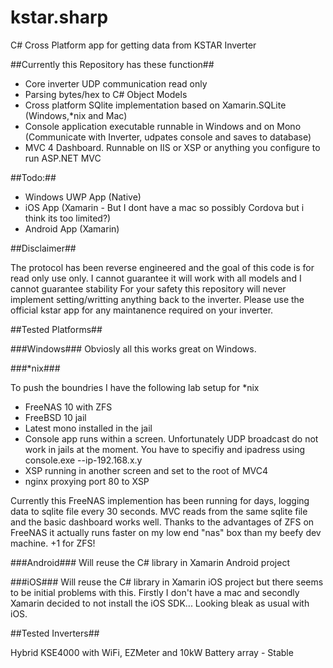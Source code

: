 # kstar.sharp
C# Cross Platform app for getting data from KSTAR Inverter

##Currently this Repository has these function##

 - Core inverter UDP communication read only
 - Parsing bytes/hex to C# Object Models
 - Cross platform SQlite implementation based on Xamarin.SQLite (Windows,*nix and Mac)
 - Console application executable runnable in Windows and on Mono (Communicate with Inverter, udpates console and saves to database)
 - MVC 4 Dashboard. Runnable on IIS or XSP or anything you configure to run ASP.NET MVC
 
##Todo:##
 
 - Windows UWP App (Native)
 - iOS App (Xamarin - But I dont have a mac so possibly Cordova but i think its too limited?)
 - Android App (Xamarin)
 
##Disclaimer##

The protocol has been reverse engineered and the goal of this code is for read only use only. 
I cannot guarantee it will work with all models and I cannot guarantee stability
For your safety this repository will never implement setting/writting anything back to the inverter.
Please use the official kstar app for any maintanence required on your inverter.


##Tested Platforms##

###Windows###
Obviosly all this works great on Windows.

###*nix###

To push the boundries I have the following lab setup for *nix
 - FreeNAS 10 with ZFS
 - FreeBSD 10 jail
 - Latest mono installed in the jail
 - Console app runs within a screen. Unfortunately UDP broadcast do not work in jails at the moment. You have to specifiy and ipadress using console.exe --ip-192.168.x.y
 - XSP running in another screen and set to the root of MVC4
 - nginx proxying port 80 to XSP

Currently this FreeNAS implemention has been running for days, logging data to sqlite file every 30 seconds. MVC reads from the same sqlite file and the basic dashboard works well. Thanks to the advantages of ZFS on FreeNAS it actually runs faster on my low end "nas" box than my beefy dev machine. +1 for ZFS!

###Android###
Will reuse the C# library in Xamarin Android project

###iOS###
Will reuse the C# library in Xamarin iOS project but there seems to be initial problems with this. Firstly I don't have a mac and secondly Xamarin decided to not install the iOS SDK... Looking bleak as usual with iOS.


##Tested Inverters##

Hybrid KSE4000 with WiFi, EZMeter and 10kW Battery array - Stable
